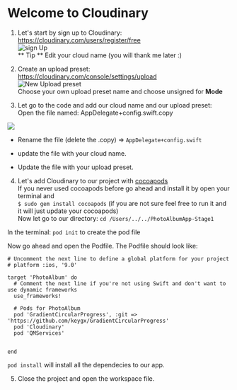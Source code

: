 # Welcome to Cloudinary

1. Let's start by sign up to Cloudinary: <br>
https://cloudinary.com/users/register/free <br>
![sign Up](http://res.cloudinary.com/shirly/image/upload/f_auto,q_auto,w_200/signup) <br>
** Tip ** Edit your cloud name (you will thank me later :)

2. Create an upload preset: <br>
https://cloudinary.com/console/settings/upload <br>
![New Upload preset](http://res.cloudinary.com/shirly/image/upload/q_auto,f_auto,w_700/v1502674641/preset.png) <br>
Choose your own upload preset name and choose unsigned for **Mode**

3. Let go to the code and add our cloud name and our upload preset: <br>
Open the file named: AppDelegate+config.swift.copy

![](http://res.cloudinary.com/shirly/image/upload/q_auto/f_auto/w_500/v1502675284/config.png)

* Rename the file (delete the .copy) => `AppDelegate+config.swift`
- update the file with your cloud name.
+ Update the file with your upload preset.

4. Let's add Cloudinary to our project with [cocoapods](https://guides.cocoapods.org/using/getting-started.html)<br>
If you never used cocoapods before go ahead and install it by open your terminal and <br>
`$ sudo gem install cocoapods` (if you are not sure feel free to run it and it will just update your cocoapods) <br>
Now let go to our directory: `cd /Users/../../PhotoAlbumApp-Stage1`

In the terminal: `pod init` to create the pod file

Now go ahead and open the Podfile. The Podfile should look like:

```
# Uncomment the next line to define a global platform for your project
# platform :ios, '9.0'

target 'PhotoAlbum' do
  # Comment the next line if you're not using Swift and don't want to use dynamic frameworks
  use_frameworks!

  # Pods for PhotoAlbum
  pod 'GradientCircularProgress', :git => 'https://github.com/keygx/GradientCircularProgress'
  pod 'Cloudinary'
  pod 'QMServices'


end
```

`pod install` will install all the dependecies to our app.

5. Close the project and open the workspace file.
